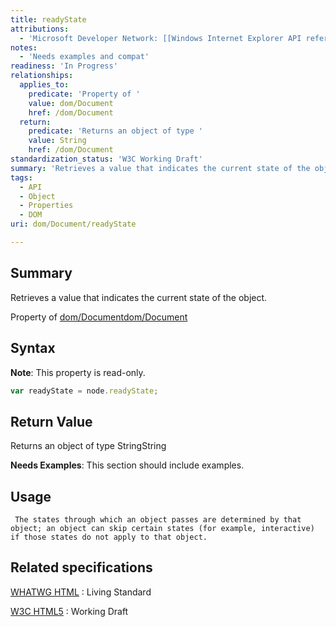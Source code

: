 ```yaml
---
title: readyState
attributions:
  - 'Microsoft Developer Network: [[Windows Internet Explorer API reference](http://msdn.microsoft.com/en-us/library/ie/hh828809%28v=vs.85%29.aspx) Article]'
notes:
  - 'Needs examples and compat'
readiness: 'In Progress'
relationships:
  applies_to:
    predicate: 'Property of '
    value: dom/Document
    href: /dom/Document
  return:
    predicate: 'Returns an object of type '
    value: String
    href: /dom/Document
standardization_status: 'W3C Working Draft'
summary: 'Retrieves a value that indicates the current state of the object.'
tags:
  - API
  - Object
  - Properties
  - DOM
uri: dom/Document/readyState

---
```

## <span>Summary</span>

Retrieves a value that indicates the current state of the object.

Property of [dom/Document](/dom/Document)[dom/Document](/dom/Document)

## <span>Syntax</span>

**Note**: This property is read-only.

``` js
var readyState = node.readyState;
```

## <span>Return Value</span>

Returns an object of type StringString

**Needs Examples**: This section should include examples.

## <span>Usage</span>

     The states through which an object passes are determined by that object; an object can skip certain states (for example, interactive) if those states do not apply to that object.

## <span>Related specifications</span>

[WHATWG HTML](http://www.whatwg.org/specs/web-apps/current-work/multipage)
:   Living Standard

[W3C HTML5](http://www.w3.org/TR/html5/)
:   Working Draft
